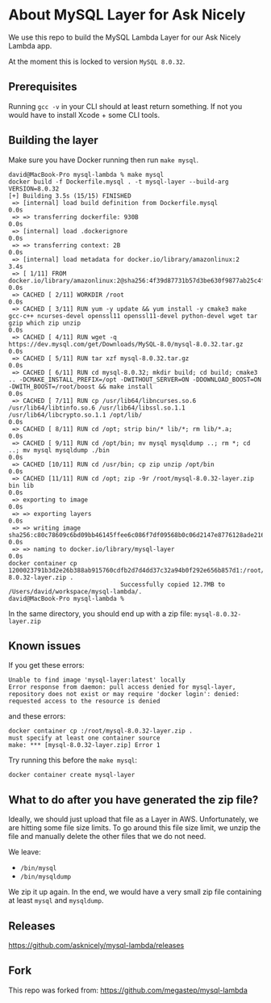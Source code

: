 # About MySQL Layer for Ask Nicely
We use this repo to build the MySQL Lambda Layer for our Ask Nicely Lambda app.

At the moment this is locked to version `MySQL 8.0.32`.
## Prerequisites
Running `gcc -v` in your CLI should at least return something. If not you would have to install Xcode + some CLI tools.

## Building the layer
Make sure you have Docker running then run `make mysql`.

```
david@MacBook-Pro mysql-lambda % make mysql                         
docker build -f Dockerfile.mysql . -t mysql-layer --build-arg VERSION=8.0.32
[+] Building 3.5s (15/15) FINISHED                                                                                                                                                                                                   
 => [internal] load build definition from Dockerfile.mysql                                                                                                                                                                      0.0s
 => => transferring dockerfile: 930B                                                                                                                                                                                            0.0s
 => [internal] load .dockerignore                                                                                                                                                                                               0.0s
 => => transferring context: 2B                                                                                                                                                                                                 0.0s
 => [internal] load metadata for docker.io/library/amazonlinux:2                                                                                                                                                                3.4s
 => [ 1/11] FROM docker.io/library/amazonlinux:2@sha256:4f39d87731b57d3be630f9877ab25c4f4cfa8adc3039592c8c00a14235cb2a2b                                                                                                        0.0s
 => CACHED [ 2/11] WORKDIR /root                                                                                                                                                                                                0.0s
 => CACHED [ 3/11] RUN yum -y update && yum install -y cmake3 make gcc-c++ ncurses-devel openssl11 openssl11-devel python-devel wget tar gzip which zip unzip                                                                   0.0s
 => CACHED [ 4/11] RUN wget -q https://dev.mysql.com/get/Downloads/MySQL-8.0/mysql-8.0.32.tar.gz                                                                                                                                0.0s
 => CACHED [ 5/11] RUN tar xzf mysql-8.0.32.tar.gz                                                                                                                                                                              0.0s
 => CACHED [ 6/11] RUN cd mysql-8.0.32; mkdir build; cd build; cmake3 .. -DCMAKE_INSTALL_PREFIX=/opt -DWITHOUT_SERVER=ON -DDOWNLOAD_BOOST=ON -DWITH_BOOST=/root/boost && make install                                           0.0s
 => CACHED [ 7/11] RUN cp /usr/lib64/libncurses.so.6 /usr/lib64/libtinfo.so.6 /usr/lib64/libssl.so.1.1 /usr/lib64/libcrypto.so.1.1 /opt/lib/                                                                                    0.0s
 => CACHED [ 8/11] RUN cd /opt; strip bin/* lib/*; rm lib/*.a;                                                                                                                                                                  0.0s
 => CACHED [ 9/11] RUN cd /opt/bin; mv mysql mysqldump ..; rm *; cd ..; mv mysql mysqldump ./bin                                                                                                                                0.0s
 => CACHED [10/11] RUN cd /usr/bin; cp zip unzip /opt/bin                                                                                                                                                                       0.0s
 => CACHED [11/11] RUN cd /opt; zip -9r /root/mysql-8.0.32-layer.zip bin lib                                                                                                                                                    0.0s
 => exporting to image                                                                                                                                                                                                          0.0s
 => => exporting layers                                                                                                                                                                                                         0.0s
 => => writing image sha256:c80c78609c6bd09bb46145ffee6c086f7df09568b0c06d2147e8776128ade216                                                                                                                                    0.0s
 => => naming to docker.io/library/mysql-layer                                                                                                                                                                                  0.0s
docker container cp 1200023791b3d2e26b388ab915760cdfb2d7d4dd37c32a94b0f292e656b857d1:/root/mysql-8.0.32-layer.zip .
                               Successfully copied 12.7MB to /Users/david/workspace/mysql-lambda/.
david@MacBook-Pro mysql-lambda %
```

In the same directory, you should end up with a zip file: `mysql-8.0.32-layer.zip`

## Known issues

If you get these errors:
```
Unable to find image 'mysql-layer:latest' locally
Error response from daemon: pull access denied for mysql-layer, repository does not exist or may require 'docker login': denied: requested access to the resource is denied
```
and these errors:
```
docker container cp :/root/mysql-8.0.32-layer.zip .                                                                                                                                                                                  
must specify at least one container source                                                                                                                                                                                           
make: *** [mysql-8.0.32-layer.zip] Error 1
```

Try running this before the `make mysql`:
```
docker container create mysql-layer
```

## What to do after you have generated the zip file?
Ideally, we should just upload that file as a Layer in AWS. Unfortunately, we are hitting some file size limits.
To go around this file size limit, we unzip the file and manually delete the other files that we do not need.

We leave:
* `/bin/mysql`
* `/bin/mysqldump`

We zip it up again. In the end, we would have a very small zip file containing at least `mysql` and `mysqldump`.

## Releases
https://github.com/asknicely/mysql-lambda/releases

## Fork
This repo was forked from: https://github.com/megastep/mysql-lambda
